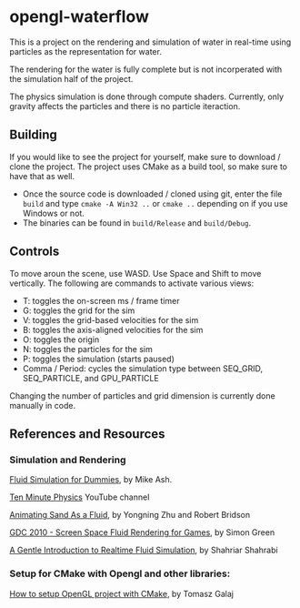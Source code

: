 # opengl-waterflow
This is a project on the rendering and simulation of water in real-time using particles as the representation for water. 

The rendering for the water is fully complete but is not incorperated with the simulation half of the project.

The physics simulation is done through compute shaders. Currently, only gravity affects the particles and there is no particle iteraction. 

## Building
If you would like to see the project for yourself, make sure to download / clone the project. The project uses CMake as a build tool, so make sure to have that as well. 
- Once the source code is downloaded / cloned using git, enter the file `build` and type `cmake -A Win32 ..` or `cmake ..` depending on if you use Windows or not.
- The binaries can be found in `build/Release` and `build/Debug`.

## Controls
To move aroun the scene, use WASD. Use Space and Shift to move vertically. The following are commands to activate various views:
- T: toggles the on-screen ms / frame timer
- G: toggles the grid for the sim
- V: toggles the grid-based velocities for the sim
- B: toggles the axis-aligned velocities for the sim
- O: toggles the origin
- N: toggles the particles for the sim
- P: toggles the simulation (starts paused)
- Comma / Period: cycles the simulation type between SEQ_GRID, SEQ_PARTICLE, and GPU_PARTICLE

Changing the number of particles and grid dimension is currently done manually in code.

## References and Resources
### Simulation and Rendering
[Fluid Simulation for Dummies](https://mikeash.com/pyblog/fluid-simulation-for-dummies.html), by Mike Ash.

[Ten Minute Physics](https://www.youtube.com/@TenMinutePhysics) YouTube channel

[Animating Sand As a Fluid](https://www.cs.ubc.ca/~rbridson/docs/zhu-siggraph05-sandfluid.pdf), by Yongning Zhu and Robert Bridson

[GDC 2010 - Screen Space Fluid Rendering for Games](https://developer.download.nvidia.com/presentations/2010/gdc/Direct3D_Effects.pdf), by Simon Green

[A Gentle Introduction to Realtime Fluid Simulation](https://shahriyarshahrabi.medium.com/gentle-introduction-to-fluid-simulation-for-programmers-and-technical-artists-7c0045c40bac), by Shahriar Shahrabi


### Setup for CMake with Opengl and other libraries: 
[How to setup OpenGL project with CMake](https://shot511.github.io/2018-05-29-how-to-setup-opengl-project-with-cmake/), by Tomasz Galaj

